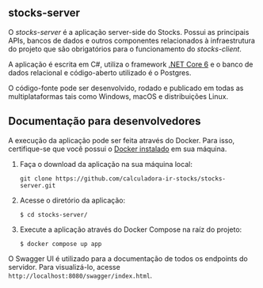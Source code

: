 ## stocks-server

O *stocks-server* é a aplicação server-side do Stocks. Possui as principais APIs, bancos de dados e outros componentes relacionados à infraestrutura do projeto que são obrigatórios para o funcionamento
do *stocks-client*.  

A aplicação é escrita em C#, utiliza o framework [.NET Core 6](https://dotnet.microsoft.com/en-us/download/dotnet/6.0) e o banco de dados relacional e código-aberto utilizado é o Postgres.    

O código-fonte pode ser desenvolvido, rodado e publicado em todas as multiplataformas tais como Windows, macOS e distribuições Linux.  

## Documentação para desenvolvedores

A execução da aplicação pode ser feita através do Docker. Para isso, certifique-se que você possui o [Docker instalado](https://www.docker.com/products/docker-desktop/) em sua máquina.
   
1. Faça o download da aplicação na sua máquina local:
   
   ```
   git clone https://github.com/calculadora-ir-stocks/stocks-server.git  
   ```
  
2. Acesse o diretório da aplicação:

   ```
   $ cd stocks-server/
   ```
   
3. Execute a aplicação através do Docker Compose na raíz do projeto:

   ```
   $ docker compose up app
   ```

O Swagger UI é utilizado para a documentação de todos os endpoints do servidor. Para visualizá-lo, acesse `http://localhost:8080/swagger/index.html`.
